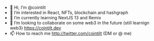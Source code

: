 - 👋 Hi, I’m @cointilt
- 👀 I’m interested in React, NFTs, blockchain and hashgraph
- 🌱 I’m currently learning NextJS 13 and Remix
- 💞️ I’m looking to collaborate on some web3 in the future (still learnign web3) https://cointilt.dev
- 📫 How to reach me http://twitter.com/cointilt (DM or @ me)

<!---
cointilt/cointilt is a ✨ special ✨ repository because its `README.md` (this file) appears on your GitHub profile.
You can click the Preview link to take a look at your changes.
--->

